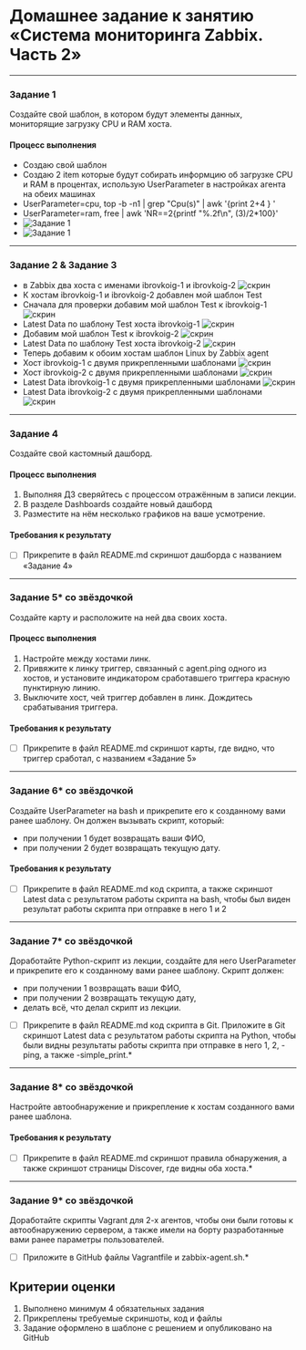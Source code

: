 # Домашнее задание к занятию «Система мониторинга Zabbix. Часть 2»

 ---

### Задание 1
Создайте свой шаблон, в котором будут элементы данных, мониторящие загрузку CPU и RAM хоста.

#### Процесс выполнения
* Создаю свой шаблон
* Создаю 2 item которые будут собирать информцию об загрузке CPU и RAM в процентах, использую UserParameter в настройках агента на обеих машинах
* UserParameter=cpu, top -b -n1 | grep "Cpu(s)" | awk '{print $2+$4 } '
* UserParameter=ram, free | awk 'NR==2{printf "%.2f\n", ($3)/$2*100}'
* ![Задание 1](img/hw-03/1-1.png)
* ![Задание 1](img/hw-03/1-2.png)


 ---

### Задание 2 & Задание 3
* в Zabbix два хоста с именами ibrovkoig-1 и ibrovkoig-2 ![скрин](img/hw-03/2-1.png)
* К хостам ibrovkoig-1 и ibrovkoig-2 добавлен мой шаблон Test
* Сначала для проверки добавим мой шаблон Test к ibrovkoig-1 ![скрин](img/hw-03/2-2.png)
* Latest Data по шаблону Test хоста ibrovkoig-1 ![скрин](img/hw-03/2-3.png)
* Добавим мой шаблон Test к ibrovkoig-2 ![скрин](img/hw-03/2-4.png)
* Latest Data по шаблону Test хоста ibrovkoig-2 ![скрин](img/hw-03/2-5.png)
* Теперь добавим к обоим хостам шаблон Linux by Zabbix agent
* Хост ibrovkoig-1 с двумя прикрепленными шаблонами ![скрин](img/hw-03/2-6.png)
* Хост ibrovkoig-2 с двумя прикрепленными шаблонами ![скрин](img/hw-03/2-7.png)
* Latest Data ibrovkoig-1 с двумя прикрепленными шаблонами ![скрин](img/hw-03/2-8.png)
* Latest Data ibrovkoig-2 с двумя прикрепленными шаблонами ![скрин](img/hw-03/2-9.png)
 ---

### Задание 4
Создайте свой кастомный дашборд.

#### Процесс выполнения
1. Выполняя ДЗ сверяйтесь с процессом отражённым в записи лекции.
2. В разделе Dashboards создайте новый дашборд
3. Разместите на нём несколько графиков на ваше усмотрение.

#### Требования к результату
- [ ] Прикрепите в файл README.md скриншот дашборда с названием «Задание 4»

 ---

### Задание 5* со звёздочкой
Создайте карту и расположите на ней два своих хоста.

#### Процесс выполнения
1. Настройте между хостами линк.
2. Привяжите к линку триггер, связанный с agent.ping одного из хостов, и установите индикатором сработавшего триггера красную пунктирную линию.
3. Выключите хост, чей триггер добавлен в линк. Дождитесь срабатывания триггера.

#### Требования к результату
- [ ] Прикрепите в файл README.md скриншот карты, где видно, что триггер сработал, с названием «Задание 5» 

 ---

### Задание 6* со звёздочкой
Создайте UserParameter на bash и прикрепите его к созданному вами ранее шаблону. Он должен вызывать скрипт, который:
- при получении 1 будет возвращать ваши ФИО,
- при получении 2 будет возвращать текущую дату.

#### Требования к результату
- [ ] Прикрепите в файл README.md код скрипта, а также скриншот Latest data с результатом работы скрипта на bash, чтобы был виден результат работы скрипта при отправке в него 1 и 2
 
 ---

### Задание 7* со звёздочкой
Доработайте Python-скрипт из лекции, создайте для него UserParameter и прикрепите его к созданному вами ранее шаблону. 
Скрипт должен:
- при получении 1 возвращать ваши ФИО,
- при получении 2 возвращать текущую дату,
- делать всё, что делал скрипт из лекции.

- [ ] Прикрепите в файл README.md код скрипта в Git. Приложите в Git скриншот Latest data с результатом работы скрипта на Python, чтобы были видны результаты работы скрипта при отправке в него 1, 2, -ping, а также -simple_print.*
 
 ---

### Задание 8* со звёздочкой

Настройте автообнаружение и прикрепление к хостам созданного вами ранее шаблона.

#### Требования к результату
- [ ] Прикрепите в файл README.md скриншот правила обнаружения, а также скриншот страницы Discover, где видны оба хоста.*

 ---

### Задание 9* со звёздочкой

Доработайте скрипты Vagrant для 2-х агентов, чтобы они были готовы к автообнаружению сервером, а также имели на борту разработанные вами ранее параметры пользователей.

- [ ] Приложите в GitHub файлы Vagrantfile и zabbix-agent.sh.*

## Критерии оценки

1. Выполнено минимум 4 обязательных задания
2. Прикреплены требуемые скриншоты, код и файлы 
3. Задание оформлено в шаблоне с решением и опубликовано на GitHub

